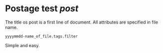 Postage test *post*
===================

The title os post is a first line of document.
All attributes are specified in file name.

    yyyymmdd-name_of_file.tags.filter

Simple and easy.

